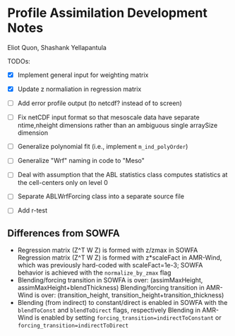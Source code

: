 # Profile Assimilation Development Notes
Eliot Quon, Shashank Yellapantula

TODOs:
- [x] Implement general input for weighting matrix
- [x] Update z normaliation in regression matrix
- [ ] Add error profile output (to netcdf? instead of to screen)
- [ ] Fix netCDF input format so that mesoscale data have separate ntime,nheight dimensions
      rather than an ambiguous single arraySize dimension
- [ ] Generalize polynomial fit (i.e., implement `m_ind_polyOrder`)
- [ ] Generalize "Wrf" naming in code to "Meso"
- [ ] Deal with assumption that the ABL statistics class computes statistics at the cell-centers
      only on level 0
- [ ] Separate ABLWrfForcing class into a separate source file
- [ ] Add r-test


## Differences from SOWFA

- Regression matrix (Z^T W Z) is formed with z/zmax in SOWFA
  Regression matrix (Z^T W Z) is formed with z*scaleFact in AMR-Wind, which was previously
    hard-coded with scaleFact=1e-3; SOWFA behavior is achieved with the `normalize_by_zmax` flag
- Blending/forcing transition in SOWFA is over:
    (assimMaxHeight, assimMaxHeight+blendThickness)
  Blending/forcing transition in AMR-Wind is over:
    (transition_height, transition_height+transition_thickness)
- Blending (from indirect) to constant/direct is enabled in SOWFA with the `blendToConst`
    and `blendToDirect` flags, respectively
  Blending in AMR-Wind is enabled by setting `forcing_transition=indirectToConstant` or
    `forcing_transition=indirectToDirect`

